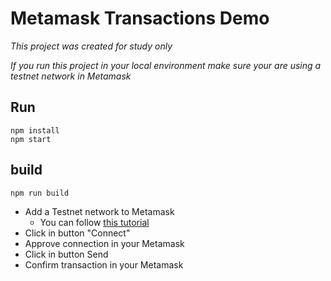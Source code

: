 # **Metamask Transactions Demo**

_This project was created for study only_

_If you run this project in your local environment make sure your are using a testnet network in Metamask_

## Run

```
npm install
npm start
```

## build

```
npm run build
```

-   Add a Testnet network to Metamask
    -   You can follow [this tutorial](https://academy.binance.com/pt/articles/connecting-metamask-to-binance-smart-chain)
-   Click in button "Connect"
-   Approve connection in your Metamask
-   Click in button Send
-   Confirm transaction in your Metamask
